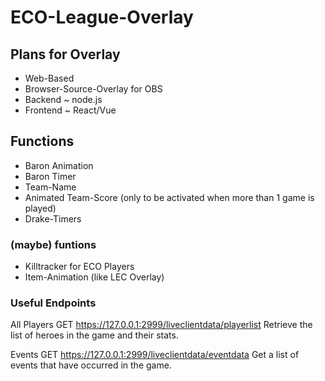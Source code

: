 # ECO-League-Overlay

## Plans for Overlay

 - Web-Based
 - Browser-Source-Overlay for OBS
 - Backend ~ node.js
 - Frontend ~ React/Vue

 ## Functions

 - Baron Animation 
 - Baron Timer
 - Team-Name
 - Animated Team-Score (only to be activated when more than 1 game is played)
 - Drake-Timers


### (maybe) funtions

 - Killtracker for ECO Players
 - Item-Animation (like LEC Overlay)


### Useful Endpoints

All Players
GET ​https://127.0.0.1:2999/liveclientdata/playerlist
Retrieve the list of heroes in the game and their stats.

Events
GET ​https://127.0.0.1:2999/liveclientdata/eventdata
Get a list of events that have occurred in the game.